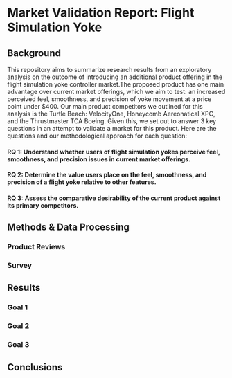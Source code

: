 # Market Validation Report: Flight Simulation Yoke 

## Background

This repository aims to summarize research results from an exploratory analysis on the outcome of introducing an additional product offering in the flight simulation yoke controller market.The proposed product has one main advantage over current market offerings, which we aim to test: an increased perceived feel, smoothness, and precision of yoke movement at a price point under $400. Our main product competitors we outlined for this analysis is the Turtle Beach: VelocityOne, Honeycomb Aereonatical XPC, and the Thrustmaster TCA Boeing. Given this, we set out to answer 3 key questions in an attempt to validate a market for this product. Here are the questions and our methodological approach for each question: 

#### RQ 1: Understand whether users of flight simulation yokes perceive feel, smoothness, and precision issues in current market offerings.​
#### RQ 2: Determine the value users place on the feel, smoothness, and precision of a flight yoke relative to other features.​
#### RQ 3: Assess the comparative desirability of the current product against its primary competitors.​

## Methods & Data Processing

### Product Reviews 

### Survey

## Results 

### Goal 1

### Goal 2

### Goal 3

## Conclusions
